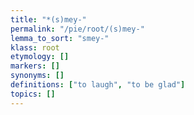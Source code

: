 ```yaml
---
title: "*(s)mey-"
permalink: "/pie/root/(s)mey-"
lemma_to_sort: "smey-"
klass: root
etymology: []
markers: []
synonyms: []
definitions: ["to laugh", "to be glad"]
topics: []
---
```

